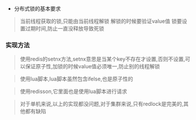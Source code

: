 - 分布式锁的基本要求
>当前线程获取的锁,只能由当前线程解锁
>解锁的时候要验证value值
>锁要设置过期时间,防止一直没释放导致死锁

### 实现方法
> 使用redis的setnx方法,setnx意思是当某个key不存在才设置,否则不设置,可以保证原子性,加锁的时候value值必须唯一,防止别的线程解锁

> 使用lua脚本,lua脚本虽然包含ifelse,也是原子性的

> 使用redisson,它里面也是使用lua脚本进行请求

> 对于单机来说,以上的实现都没问题,对于集群来说,只有redlock是完美的,其他都有缺陷
